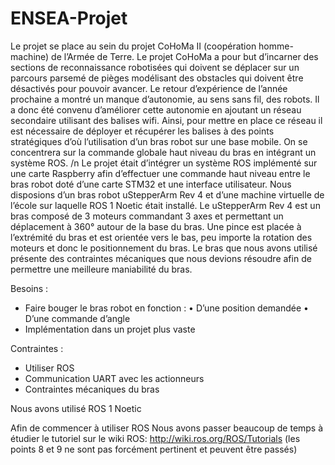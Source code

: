 # ENSEA-Projet

Le projet se place au sein du projet CoHoMa II (coopération homme-machine) de l’Armée de Terre. Le projet CoHoMa a pour but d’incarner des sections de reconnaissance robotisées qui doivent se déplacer sur un parcours parsemé de pièges modélisant des obstacles qui doivent être désactivés pour pouvoir avancer. Le retour d’expérience de l’année prochaine a montré un manque d’autonomie, au sens sans fil, des robots. Il a donc été convenu d’améliorer cette autonomie en ajoutant un réseau secondaire utilisant des balises wifi. Ainsi, pour mettre en place ce réseau il est nécessaire de déployer et récupérer les balises à des points stratégiques d’où l’utilisation d’un bras robot sur une base mobile. On se concentrera sur la commande globale haut niveau du bras en intégrant un système ROS.
/n
Le projet était d’intégrer un système ROS implémenté sur une carte Raspberry afin d’effectuer une commande haut niveau entre le bras robot doté d’une carte STM32 et une interface utilisateur. Nous disposions d’un bras robot uStepperArm Rev 4 et d’une machine virtuelle de l’école sur laquelle ROS 1 Noetic était installé. Le uStepperArm Rev 4 est un bras composé de 3 moteurs commandant 3 axes et permettant un déplacement à 360° autour de la base du bras. Une pince est placée à l’extrémité du bras et est orientée vers le bas, peu importe la rotation des moteurs et donc le positionnement du bras. Le bras que nous avons utilisé présente des contraintes mécaniques que nous devions résoudre afin de permettre une meilleure maniabilité du bras.

Besoins :
-	Faire bouger le bras robot en fonction :
  •	D’une position demandée
  •	D’une commande d’angle
-	Implémentation dans un projet plus vaste

Contraintes :
-	Utiliser ROS
-	Communication UART avec les actionneurs
-	Contraintes mécaniques du bras


Nous avons utilisé ROS 1 Noetic

Afin de commencer à utiliser ROS
Nous avons passer beaucoup de temps à étudier le tutoriel sur le wiki ROS:
http://wiki.ros.org/ROS/Tutorials
(les points 8 et 9 ne sont pas forcément pertinent et peuvent être passés)
